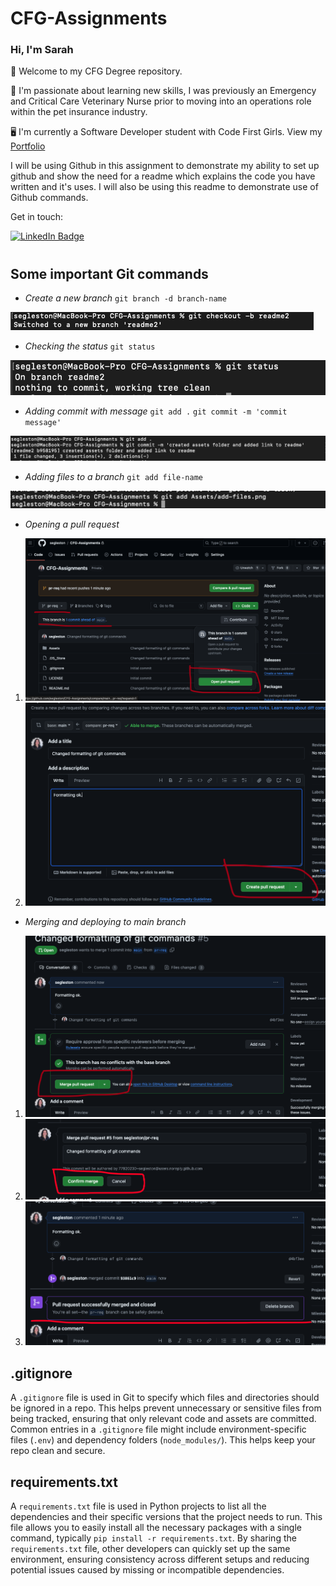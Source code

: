 # CFG-Assignments

### **Hi, I'm Sarah**

👋 Welcome to my CFG Degree repository.

🦴 I'm passionate about learning new skills, I was previously an Emergency and Critical Care Veterinary Nurse prior to moving into an operations role within the pet insurance industry. 

🖥️ I'm currently a Software Developer student with Code First Girls. View my [Portfolio](https://egleston.dev)

I will be using Github in this assignment to demonstrate my ability to set up github and show the need for a readme which explains the code you have written and it's uses. I will also be using this readme to demonstrate use of Github commands.


Get in touch:
<div id="badges" align="left" style="padding-bottom: 10px">
  <a href="https://www.linkedin.com/in/sarah-egleston/">
    <img src="https://img.shields.io/badge/LinkedIn-blue?style=for-the-badge&logo=linkedin&logoColor=white" alt="LinkedIn Badge"/>
  </a>
  </div>

## Some important Git commands

- *Create a new branch*
`git branch -d branch-name`

![Git command to create new branch](/Assets/new-branch.png)

- *Checking the status*
`git status`

![Git command to check status](/Assets/git-status.png)

- *Adding commit with message*
`git add .`   `git commit -m 'commit message'`

![Git command to commit work with message](/Assets/adding-commit.png)

- *Adding files to a branch* 
`git add file-name`

![Git command to add files](/Assets/add-files.png)

- *Opening a pull request*

1. ![Opening a pull request steps](/Assets/pr-1.png)
2. ![Opening a pull request steps](/Assets/pr-2.png)


- *Merging and deploying to main branch*

1. ![Merge and deploy to main branch in github](/Assets/pr-3.png)
2. ![Merge and deploy to main branch in github](/Assets/pr-4.png)
3. ![Merge and deploy to main branch in github](/Assets/pr-5.png)

## .gitignore

A `.gitignore` file is used in Git to specify which files and directories should be ignored in a repo. This helps prevent unnecessary or sensitive files from being tracked, ensuring that only relevant code and assets are committed. Common entries in a `.gitignore` file might include environment-specific files (`.env`) and dependency folders (`node_modules/`). This helps keep your repo clean and secure.

## requirements.txt

A `requirements.txt` file is used in Python projects to list all the dependencies and their specific versions that the project needs to run. This file allows you to easily install all the necessary packages with a single command, typically `pip install -r requirements.txt`. By sharing the `requirements.txt` file, other developers can quickly set up the same environment, ensuring consistency across different setups and reducing potential issues caused by missing or incompatible dependencies.